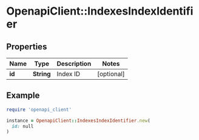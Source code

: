 # OpenapiClient::IndexesIndexIdentifier

## Properties

| Name | Type | Description | Notes |
| ---- | ---- | ----------- | ----- |
| **id** | **String** | Index ID | [optional] |

## Example

```ruby
require 'openapi_client'

instance = OpenapiClient::IndexesIndexIdentifier.new(
  id: null
)
```

